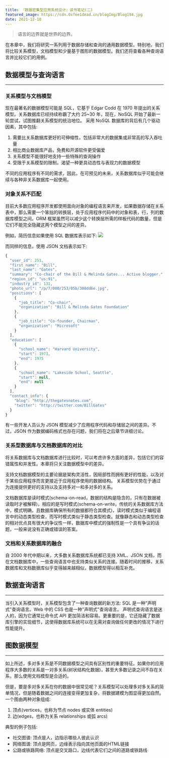 ```yaml
---
title: 『数据密集型应用系统设计』读书笔记(二)
featured_image: https://cdn.0xfee1dead.cn/blogImg/Blog194.jpg
date: 2021-12-18
---
```


> 语言的边界就是世界的边界。

在本章中，我们将研究一系列用于数据存储和查询的通用数据模型。特别地，我们将比较关系模型，文档模型和少量基于图形的数据模型。我们还将查看各种查询语言并比较它们的用例。

## 数据模型与查询语言
***  
### 关系模型与文档模型
现在最著名的数据模型可能是 SQL，它基于 Edgar Codd 在 1970 年提出的关系模型。关系数据库已经持续称霸了大约 25~30 年，现在，NoSQL 开始了最新一轮尝试，试图推翻关系模型的统治地位。
采用 NoSQL 数据库的背后有几个驱动因素，其中包括: 
1. 需要比关系数据库更好的可伸缩性，包括非常大的数据集或非常高的写入吞吐量
2. 相比商业数据库产品，免费和开源软件更受偏爱
3. 关系模型不能很好地支持一些特殊的查询操作
4. 受限于关系模型的限制，渴望一种更具动态性与表现力的数据模型

不同的应用程序有不同的需求，因此，在可预见的未来，关系数据库似乎可能会继续与各种非关系数据库一起使用。

### 对象关系不匹配
目前大多数应用程序开发都使用面向对象的编程语言来开发，如果数据存储在关系表中，那么需要一个笨拙的转换层，处于应用程序代码中的对象和表，行，列的数据库模型之间。ORM 框架虽然可以减少这个转换层所需的样板代码的数量，但是它们不能完全隐藏这两个模型之间的差异。

例如，简历信息如果使用 SQL 数据库表示如下: 
![](https://cdn.0xfee1dead.cn/contentImg/ddia/fig2-1.png)

而同样的信息，使用 JSON 文档表示如下: 

``` javascript
{
  "user_id": 251,
  "first_name": "Bill",
  "last_name": "Gates",
  "summary": "Co-chair of the Bill & Melinda Gates... Active blogger.",
  "region_id": "us:91",
  "industry_id": 131,
  "photo_url": "/p/7/000/253/05b/308dd6e.jpg",
  "positions": [
    {
      "job_title": "Co-chair",
      "organization": "Bill & Melinda Gates Foundation"
    },
    {
      "job_title": "Co-founder, Chairman",
      "organization": "Microsoft"
    }
  ],
  "education": [
    {
      "school_name": "Harvard University",
      "start": 1973,
      "end": 1975
    },
    {
      "school_name": "Lakeside School, Seattle",
      "start": null,
      "end": null
    }
  ],
  "contact_info": {
    "blog": "http://thegatesnotes.com",
    "twitter": "http://twitter.com/BillGates"
  }
}
```

有一些开发人员认为 JSON 模型减少了应用程序代码和存储层之间的差异。不过，JSON 作为数据编码格式也存在问题，我们将在之后章节详细讨论。

### 关系型数据库与文档数据库的对比
将关系数据库与文档数据库进行比较时，可以考虑许多方面的差异，包括它们的容错属性和并发性。本章将只关注数据模型中的差异。

支持文档数据模型的主要论据是架构灵活性，因局部性而拥有更好的性能，以及对于某些应用程序而言更接近于应用程序使用的数据结构。
关系模型优势在于通过为连接提供更好的支持以及支持多对一和多对多的关系。

文档数据库是读时模式(schema-on-read，数据的结构是隐含的，只有在数据被读取时才被解释)，相应的是写时模式(schema-on-write，传统的关系数据库方法中，模式明确，且数据库确保所有的数据都符合其模式)，读时模式类似于编程语言中的动态类型检查，而写时模式类似于静态类型检查。就像静态和动态类型检查的相对优点具有很大的争议性一样，数据库中模式的强制性是一个具有争议的话题，一般来说没有正确或错误的答案。

### 文档和关系数据库的融合
自 2000 年代中期以来，大多数关系数据库系统都已支持 XML、JSON 文档，而在文档数据库中，一些查询语言中也支持类似关系的连接。随着时间的推移，关系数据库和文档数据库似乎变得越来越相似，数据模型得以相互补充。

## 数据查询语言
***  
当引入关系模型时，关系模型包含了一种查询数据的新方法: SQL 是一种"声明式"查询语言。Web 中的 CSS 也是一种"声明式"查询语言。
声明式查询语言是迷人的，因为它通常比命令式 API 更加简洁和容易。更重要的是，它还隐藏了数据库引擎的实现细节，这使得数据库系统可以在无需对查询做任何更改的情况下进行性能提升。

## 图数据模型
***  
如上所述，多对多关系是不同数据模型之间具有区别性的重要特征。如果你的应用程序大多数的关系是一对多关系(树状结构化数据)，甚至大多数记录之间不存在关系，那么使用文档模型是合适的。

但是，要是多对多关系在你的数据中很常见呢？关系模型可以处理多对多关系的简单情况，但是随着数据之间的连接变得更加复杂，将数据建模为图显得更加自然。
一个图由两种对象组成: 
1. 顶点(vertices，也称为节点 nodes 或实体 entities)
2. 边(edges，也称为关系 relationships 或弧 arcs)

典型的例子包括: 
- 社交图谱: 顶点是人，边指示哪些人彼此认识
- 网络图谱: 顶点是网页，边缘表示指向其他页面的HTML链接
- 公路或铁路网络: 顶点是交叉路口，边线代表它们之间的道路或铁路线